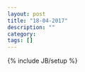 ```yaml
---
layout: post
title: "18-04-2017"
description: ""
category: 
tags: []
---
```

{% include JB/setup %}
